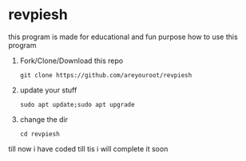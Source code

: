 # revpiesh
this program is made for educational and fun purpose
how to use this program 
  
1. Fork/Clone/Download this repo


    `git clone https://github.com/areyouroot/revpiesh`
    
2. update your stuff

    `sudo apt update;sudo apt upgrade`

3. change the dir

    `cd revpiesh`
    
till now i have coded till tis i will complete it soon
